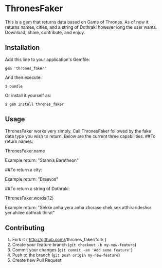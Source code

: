 # ThronesFaker

This is a gem that returns data based on Game of Thrones.  As of now it returns
names, cities, and a string of Dothraki however long the user wants.  Download, share,
contribute, and enjoy.

## Installation

Add this line to your application's Gemfile:

    gem 'thrones_faker'

And then execute:

    $ bundle

Or install it yourself as:

    $ gem install thrones_faker

## Usage

ThronesFaker works very simply. Call ThronesFaker followed by the fake data type you wish to return.  Below are the current three capabilities.
##To return names:

ThronesFaker.name

Example return:  "Stannis Baratheon"


##To return a city:

Example return:  "Braavos"


##To return a string of Dothraki:

ThronesFaker.words(12)

Example return:  "Sekke anha yera anha zhorase chek sek atthirarideshor yer ahilee dothrak thirat" 

## Contributing

1. Fork it ( http://github.com/<my-github-username>/thrones_faker/fork )
2. Create your feature branch (`git checkout -b my-new-feature`)
3. Commit your changes (`git commit -am 'Add some feature'`)
4. Push to the branch (`git push origin my-new-feature`)
5. Create new Pull Request
